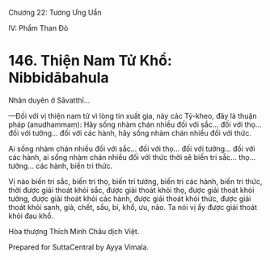  

Chương 22: Tương Ưng Uẩn

IV: Phẩm Than Ðỏ

# 146\. Thiện Nam Tử Khổ: Nibbidābahula

Nhân duyên ở Sāvatthī…

—Ðối với vị thiện nam tử vì lòng tin xuất gia, này các Tỷ-kheo, đây là thuận pháp (anudhammaṃ): Hãy sống nhàm chán nhiều đối với sắc… đối với thọ… đối với tưởng… đối với các hành, hãy sống nhàm chán nhiều đối với thức.

Ai sống nhàm chán nhiều đối với sắc… đối với thọ… đối với tưởng… đối với các hành, ai sống nhàm chán nhiều đối với thức thời sẽ biến tri sắc… thọ… tưởng… các hành, biến tri thức.

Vị nào biến tri sắc, biến tri thọ, biến tri tưởng, biến tri các hành, biến tri thức, thời được giải thoát khỏi sắc, được giải thoát khỏi thọ, được giải thoát khỏi tưởng, được giải thoát khỏi các hành, được giải thoát khỏi thức, được giải thoát khỏi sanh, già, chết, sầu, bi, khổ, ưu, não. Ta nói vị ấy được giải thoát khỏi đau khổ.

Hòa thượng Thích Minh Châu dịch Việt.

Prepared for SuttaCentral by Ayya Vimala.